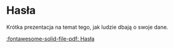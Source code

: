 # Hasła

Krótka prezentacja na temat tego, jak ludzie dbają o swoje dane.

[:fontawesome-solid-file-pdf: Hasła](../assets/Hasła.pdf)
